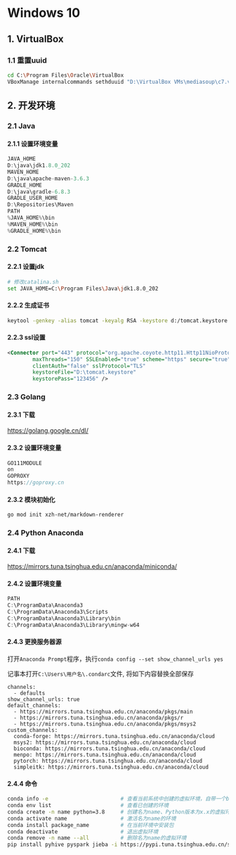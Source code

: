 # Windows 10

## 1. VirtualBox

### 1.1 重置uuid

```bash
cd C:\Program Files\Oracle\VirtualBox
VBoxManage internalcommands sethduuid "D:\VirtualBox VMs\mediasoup\c7.vdi"
```

## 2. 开发环境

### 2.1 Java

#### 2.1.1 设置环境变量

```java
JAVA_HOME
D:\java\jdk1.8.0_202
MAVEN_HOME
D:\java\apache-maven-3.6.3
GRADLE_HOME
D:\java\gradle-6.8.3
GRADLE_USER_HOME
D:\Repositories\Maven
PATH
%JAVA_HOME%\bin
%MAVEN_HOME%\bin
%GRADLE_HOME%\bin
```

### 2.2 Tomcat

#### 2.2.1 设置jdk

```bash
# 修改catalina.sh
set JAVA_HOME=C:\Program Files\Java\jdk1.8.0_202
```

#### 2.2.2 生成证书

```bash
keytool -genkey -alias tomcat -keyalg RSA -keystore d:/tomcat.keystore
```

#### 2.2.3 ssl设置

```xml
<Connector port="443" protocol="org.apache.coyote.http11.Http11NioProtocol"
        maxThreads="150" SSLEnabled="true" scheme="https" secure="true"
        clientAuth="false" sslProtocol="TLS"
        keystoreFile="D:\tomcat.keystore" 
        keystorePass="123456" /> 
```

### 2.3 Golang

#### 2.3.1 下载

https://golang.google.cn/dl/

#### 2.3.2 设置环境变量

```java
GO111MODULE
on
GOPROXY
https://goproxy.cn
```

#### 2.3.2 模块初始化

```bash
go mod init xzh-net/markdown-renderer
```

### 2.4 Python Anaconda

#### 2.4.1 下载

https://mirrors.tuna.tsinghua.edu.cn/anaconda/miniconda/

#### 2.4.2 设置环境变量

```java
PATH
C:\ProgramData\Anaconda3
C:\ProgramData\Anaconda3\Scripts
C:\ProgramData\Anaconda3\Library\bin
C:\ProgramData\Anaconda3\Library\mingw-w64
```

#### 2.4.3 更换服务器源

打开`Anaconda Prompt`程序，执行`conda config --set show_channel_urls yes`

记事本打开`C:\Users\用户名\.condarc`文件, 将如下内容替换全部保存

```shell
channels:
  - defaults
show_channel_urls: true
default_channels:
  - https://mirrors.tuna.tsinghua.edu.cn/anaconda/pkgs/main
  - https://mirrors.tuna.tsinghua.edu.cn/anaconda/pkgs/r
  - https://mirrors.tuna.tsinghua.edu.cn/anaconda/pkgs/msys2
custom_channels:
  conda-forge: https://mirrors.tuna.tsinghua.edu.cn/anaconda/cloud
  msys2: https://mirrors.tuna.tsinghua.edu.cn/anaconda/cloud
  bioconda: https://mirrors.tuna.tsinghua.edu.cn/anaconda/cloud
  menpo: https://mirrors.tuna.tsinghua.edu.cn/anaconda/cloud
  pytorch: https://mirrors.tuna.tsinghua.edu.cn/anaconda/cloud
  simpleitk: https://mirrors.tuna.tsinghua.edu.cn/anaconda/cloud
```

#### 2.4.4 命令

```bash
conda info -e                       # 查看当前系统中创建的虚拟环境，自带一个base环境
conda env list                      # 查看已创建的环境
conda create -n name python=3.8     # 创建名为name、Python版本为x.x的虚拟环境
conda activate name                 # 激活名为name的环境
conda install package_name          # 在当前环境中安装包
conda deactivate                    # 退出虚拟环境
conda remove -n name --all          # 删除名为name的虚拟环境
pip install pyhive pyspark jieba -i https://pypi.tuna.tsinghua.edu.cn/simple    # 在虚拟环境内安装包
```